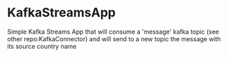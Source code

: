 # KafkaStreamsApp
Simple Kafka Streams App that will consume a 'message' kafka topic (see other repo:KafkaConnector) and will send to a new topic the message with its source country name
